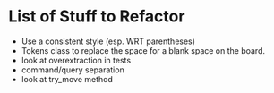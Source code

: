 # List of Stuff to Refactor

- Use a consistent style (esp. WRT parentheses)
- Tokens class to replace the space for a blank space on the board.
- look at overextraction in tests
- command/query separation
- look at try_move method
